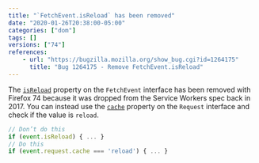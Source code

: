 ```yaml
---
title: "`FetchEvent.isReload` has been removed"
date: "2020-01-26T20:38:00-05:00"
categories: ["dom"]
tags: []
versions: ["74"]
references:
    - url: "https://bugzilla.mozilla.org/show_bug.cgi?id=1264175"
      title: "Bug 1264175 - Remove FetchEvent.isReload"
---
```

The [`isReload`](https://developer.mozilla.org/docs/Web/API/FetchEvent/isReload) property on the `FetchEvent` interface has been removed with Firefox 74 because it was dropped from the Service Workers spec back in 2017. You can instead use the [`cache`](https://developer.mozilla.org/docs/Web/API/Request/cache) property on the `Request` interface and check if the value is `reload`.

```js
// Don’t do this
if (event.isReload) { ... }
// Do this
if (event.request.cache === 'reload') { ... }
```
